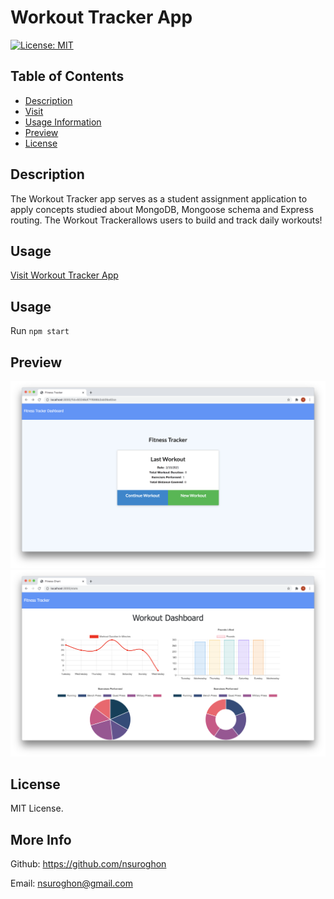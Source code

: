 
# Workout Tracker App

[![License: MIT](https://img.shields.io/badge/License-MIT-yellow.svg)](https://opensource.org/licenses/MIT)

## Table of Contents
* [Description](#description)
* [Visit](#visit)
* [Usage Information](#usage)
* [Preview](#preview)
* [License](#license)

## Description
The Workout Tracker app serves as a student assignment application to apply concepts studied about MongoDB, Mongoose schema and Express routing. The Workout Trackerallows users to build and track daily workouts!

## Usage
[Visit Workout Tracker App](https://salty-tundra-04486.herokuapp.com)

## Usage
Run ```npm start```

## Preview
![Preview](https://github.com/nsuroghon/Workout-Tracker/blob/main/public/img/Screen%20Shot%202021-02-10%20at%207.07.30%20PM.png)
![Preview](https://github.com/nsuroghon/Workout-Tracker/blob/main/public/img/Screen%20Shot%202021-02-10%20at%207.07.50%20PM.png)

## License
MIT License.

## More Info
Github: https://github.com/nsuroghon

Email: nsuroghon@gmail.com
    
